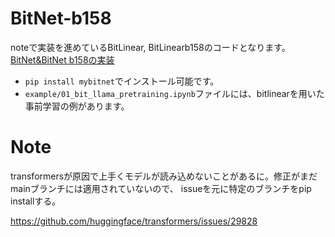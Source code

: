 # BitNet-b158  

noteで実装を進めているBitLinear, BitLinearb158のコードとなります。  
[BitNet&BitNet b158の実装](https://note.com/hatti8/n/nc6890e79a19a)  
- `pip install mybitnet`でインストール可能です。
- `example/01_bit_llama_pretraining.ipynb`ファイルには、bitlinearを用いた事前学習の例があります。


# Note
transformersが原因で上手くモデルが読み込めないことがあるに。修正がまだmainブランチには適用されていないので、 
issueを元に特定のブランチをpip installする。

https://github.com/huggingface/transformers/issues/29828